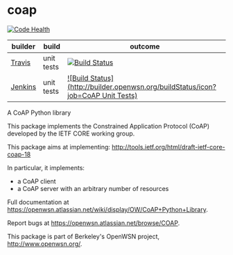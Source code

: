 coap
====

[![Code Health](https://landscape.io/github/openwsn-berkeley/coap/develop/landscape.png)](https://landscape.io/github/openwsn-berkeley/coap/develop)

|              builder                                            |      build            | outcome
| --------------------------------------------------------------- | --------------------- | -------
| [Travis](https://travis-ci.org/openwsn-berkeley/coap)           | unit tests            | [![Build Status](https://travis-ci.org/openwsn-berkeley/coap.png?branch=develop)](https://travis-ci.org/openwsn-berkeley/coap)
| [Jenkins](http://builder.openwsn.org/job/CoAP%20Unit%20Tests/)  | unit tests            | [![Build Status](http://builder.openwsn.org/buildStatus/icon?job=CoAP Unit Tests)](http://builder.openwsn.org/job/CoAP%20Unit%20Tests/)

A CoAP Python library

This package implements the Constrained Application Protocol (CoAP)
developed by the IETF CORE working group.

This package aims at implementing:
http://tools.ietf.org/html/draft-ietf-core-coap-18

In particular, it implements:
- a CoAP client
- a CoAP server with an arbitrary number of resources

Full documentation at https://openwsn.atlassian.net/wiki/display/OW/CoAP+Python+Library.

Report bugs at https://openwsn.atlassian.net/browse/COAP.

This package is part of Berkeley's OpenWSN project,
http://www.openwsn.org/.
